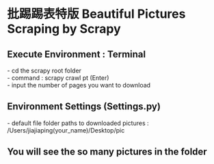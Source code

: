 <h1>批踢踢表特版 Beautiful Pictures Scraping by Scrapy </h1>

<h2>Execute Environment : Terminal</h2>
- cd the scrapy root folder<br>
- command : scrapy crawl pt (Enter)<br>
- input the number of pages you want to download<br>

<h2>Environment Settings (Settings.py)</h2>
- default file folder paths to downloaded pictures : /Users/jiajiaping(your_name)/Desktop/pic

<h2>You will see the so many pictures in the folder</h2>
  
